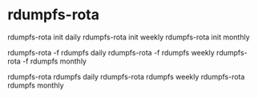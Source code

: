 # rdumpfs-rota

rdumpfs-rota init daily
rdumpfs-rota init weekly
rdumpfs-rota init monthly

rdumpfs-rota -f rdumpfs daily
rdumpfs-rota -f rdumpfs weekly
rdumpfs-rota -f rdumpfs monthly

rdumpfs-rota rdumpfs daily
rdumpfs-rota rdumpfs weekly
rdumpfs-rota rdumpfs monthly
